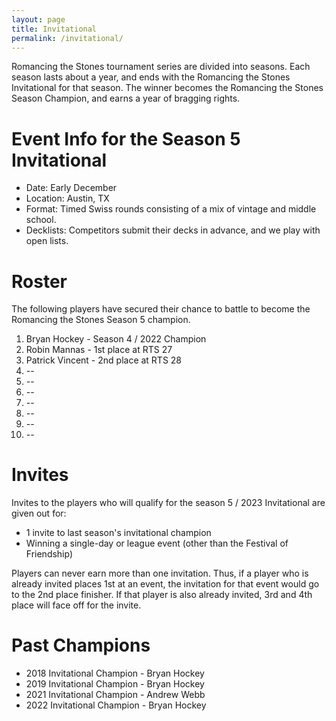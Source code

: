 ```yaml
---
layout: page
title: Invitational
permalink: /invitational/
---
```


Romancing the Stones tournament series are divided into seasons. Each season lasts about
a year, and ends with the Romancing the Stones Invitational for that season. The winner
becomes the Romancing the Stones Season Champion, and earns a year of bragging rights.

# Event Info for the Season 5 Invitational

* Date: Early December
* Location: Austin, TX
* Format: Timed Swiss rounds consisting of a mix of vintage and middle school.
* Decklists: Competitors submit their decks in advance, and we play with open lists.

# Roster

The following players have secured their chance to battle to become the Romancing the
Stones Season 5 champion.

1. Bryan Hockey - Season 4 / 2022 Champion
2. Robin Mannas - 1st place at RTS 27
3. Patrick Vincent - 2nd place at RTS 28
4. --
4. --
4. --
4. --
4. --
4. --
4. --

# Invites

Invites to the players who will qualify for the season 5 / 2023 Invitational
are given out for:

* 1 invite to last season's invitational champion
* Winning a single-day or league event (other than the Festival of Friendship)

Players can never earn more than one invitation. Thus, if a player who is already
invited places 1st at an event, the invitation for that event would go to the 2nd place
finisher. If that player is also already invited, 3rd and 4th place will face off for
the invite.

# Past Champions

* 2018 Invitational Champion - Bryan Hockey
* 2019 Invitational Champion - Bryan Hockey
* 2021 Invitational Champion - Andrew Webb
* 2022 Invitational Champion - Bryan Hockey
